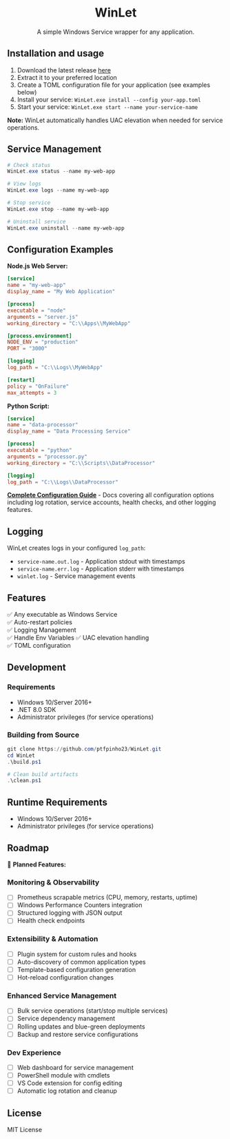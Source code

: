 <div align="center">

# WinLet

A simple Windows Service wrapper for any application.

</div>

## Installation and usage

1. Download the latest release [here](https://github.com/ptfpinho23/WinLet/releases)
2. Extract it to your preferred location
3. Create a TOML configuration file for your application (see examples below)
5. Install your service: `WinLet.exe install --config your-app.toml`
6. Start your service: `WinLet.exe start --name your-service-name`

**Note:** WinLet automatically handles UAC elevation when needed for service operations.

## Service Management

```powershell
# Check status
WinLet.exe status --name my-web-app

# View logs
WinLet.exe logs --name my-web-app

# Stop service
WinLet.exe stop --name my-web-app

# Uninstall service
WinLet.exe uninstall --name my-web-app
```


## Configuration Examples

**Node.js Web Server:**
```toml
[service]
name = "my-web-app"
display_name = "My Web Application"

[process]
executable = "node"
arguments = "server.js"
working_directory = "C:\\Apps\\MyWebApp"

[process.environment]
NODE_ENV = "production"
PORT = "3000"

[logging]
log_path = "C:\\Logs\\MyWebApp"

[restart]
policy = "OnFailure"
max_attempts = 3
```

**Python Script:**
```toml
[service]
name = "data-processor"
display_name = "Data Processing Service"

[process]
executable = "python"
arguments = "processor.py"
working_directory = "C:\\Scripts\\DataProcessor"

[logging]
log_path = "C:\\Logs\\DataProcessor"
```

**[Complete Configuration Guide](CONFIGURATION.md)** - Docs covering all configuration options including log rotation, service accounts, health checks, and other logging features.

## Logging

WinLet creates logs in your configured `log_path`:
- `service-name.out.log` - Application stdout with timestamps
- `service-name.err.log` - Application stderr with timestamps  
- `winlet.log` - Service management events

## Features

✅ Any executable as Windows Service  
✅ Auto-restart policies  
✅ Logging Management  
✅ Handle Env Variables 
✅ UAC elevation handling  
✅ TOML configuration  

## Development

### Requirements 
- Windows 10/Server 2016+
- .NET 8.0 SDK
- Administrator privileges (for service operations)

### Building from Source
```powershell
git clone https://github.com/ptfpinho23/WinLet.git
cd WinLet
.\build.ps1

# Clean build artifacts
.\clean.ps1
```

## Runtime Requirements
- Windows 10/Server 2016+
- Administrator privileges (for service operations)

## Roadmap

🚧 **Planned Features:**

### Monitoring & Observability
- [ ] Prometheus scrapable metrics (CPU, memory, restarts, uptime)
- [ ] Windows Performance Counters integration
- [ ] Structured logging with JSON output
- [ ] Health check endpoints

### Extensibility & Automation  
- [ ] Plugin system for custom rules and hooks
- [ ] Auto-discovery of common application types
- [ ] Template-based configuration generation
- [ ] Hot-reload configuration changes

### Enhanced Service Management
- [ ] Bulk service operations (start/stop multiple services)
- [ ] Service dependency management
- [ ] Rolling updates and blue-green deployments
- [ ] Backup and restore service configurations

### Dev Experience
- [ ] Web dashboard for service management
- [ ] PowerShell module with cmdlets
- [ ] VS Code extension for config editing
- [ ] Automatic log rotation and cleanup

## License

MIT License